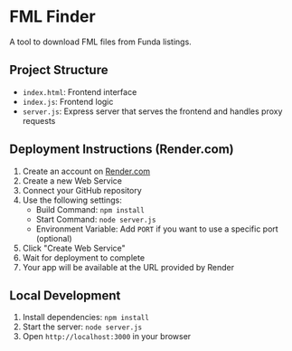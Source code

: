# FML Finder

A tool to download FML files from Funda listings.

## Project Structure
- `index.html`: Frontend interface
- `index.js`: Frontend logic
- `server.js`: Express server that serves the frontend and handles proxy requests

## Deployment Instructions (Render.com)

1. Create an account on [Render.com](https://render.com)
2. Create a new Web Service
3. Connect your GitHub repository
4. Use the following settings:
   - Build Command: `npm install`
   - Start Command: `node server.js`
   - Environment Variable: Add `PORT` if you want to use a specific port (optional)
5. Click "Create Web Service"
6. Wait for deployment to complete
7. Your app will be available at the URL provided by Render

## Local Development
1. Install dependencies: `npm install`
2. Start the server: `node server.js`
3. Open `http://localhost:3000` in your browser 
